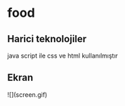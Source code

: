 # food


<h2>Harici teknolojiler</h2>
java script ile css ve html kullanılmıştır

<h2> Ekran </h2>
![](screen.gif)